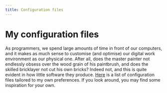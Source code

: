 ```yaml
---
title: Configuration files
---
```


My configuration files
=====

As programmers, we spend large amounts of time in front of our
computers, and it makes as much sense to customise (and optimise) our
digital work environment as our physical one.  After all, does the
master painter not endlessly obsess over the wood grain of his
paintbrush, and does the skilled bricklayer not cut his own bricks?
Indeed not, and this is quite evident in how little software they
produce.  [Here](https://github.com/athas/dotfiles) is a list of
configuration files tailored to my own preferences.  If you look
around, you may find some inspiration for your own.
